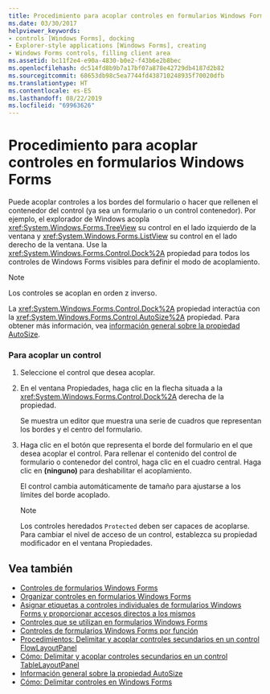 ```yaml
---
title: Procedimiento para acoplar controles en formularios Windows Forms
ms.date: 03/30/2017
helpviewer_keywords:
- controls [Windows Forms], docking
- Explorer-style applications [Windows Forms], creating
- Windows Forms controls, filling client area
ms.assetid: bc11f2e4-e90a-4830-b0e2-f43b6e2b8bec
ms.openlocfilehash: dc514fd8b9b7a17bf07a878e42729db4187d2b82
ms.sourcegitcommit: 68653db98c5ea7744fd438710248935f70020dfb
ms.translationtype: HT
ms.contentlocale: es-ES
ms.lasthandoff: 08/22/2019
ms.locfileid: "69963626"
---
```

# <a name="how-to-dock-controls-on-windows-forms"></a>Procedimiento para acoplar controles en formularios Windows Forms
Puede acoplar controles a los bordes del formulario o hacer que rellenen el contenedor del control (ya sea un formulario o un control contenedor). Por ejemplo, el explorador de Windows acopla <xref:System.Windows.Forms.TreeView> su control en el lado izquierdo de la ventana y <xref:System.Windows.Forms.ListView> su control en el lado derecho de la ventana. Use la <xref:System.Windows.Forms.Control.Dock%2A> propiedad para todos los controles de Windows Forms visibles para definir el modo de acoplamiento.  
  
> [!NOTE]
> Los controles se acoplan en orden z inverso.  
  
 La <xref:System.Windows.Forms.Control.Dock%2A> propiedad interactúa con la <xref:System.Windows.Forms.Control.AutoSize%2A> propiedad. Para obtener más información, vea [información general sobre la propiedad AutoSize](autosize-property-overview.md).  
  
### <a name="to-dock-a-control"></a>Para acoplar un control  
  
1. Seleccione el control que desea acoplar.  
  
2. En el ventana Propiedades, haga clic en la flecha situada a la <xref:System.Windows.Forms.Control.Dock%2A> derecha de la propiedad.  
  
     Se muestra un editor que muestra una serie de cuadros que representan los bordes y el centro del formulario.  
  
3. Haga clic en el botón que representa el borde del formulario en el que desea acoplar el control. Para rellenar el contenido del control de formulario o contenedor del control, haga clic en el cuadro central. Haga clic en **(ninguno)** para deshabilitar el acoplamiento.  
  
     El control cambia automáticamente de tamaño para ajustarse a los límites del borde acoplado.  
  
    > [!NOTE]
    > Los controles heredados `Protected` deben ser capaces de acoplarse. Para cambiar el nivel de acceso de un control, establezca su propiedad modificador en el ventana Propiedades.  
  
## <a name="see-also"></a>Vea también

- [Controles de formularios Windows Forms](index.md)
- [Organizar controles en formularios Windows Forms](arranging-controls-on-windows-forms.md)
- [Asignar etiquetas a controles individuales de formularios Windows Forms y proporcionar accesos directos a los mismos](labeling-individual-windows-forms-controls-and-providing-shortcuts-to-them.md)
- [Controles que se utilizan en formularios Windows Forms](controls-to-use-on-windows-forms.md)
- [Controles de formularios Windows Forms por función](windows-forms-controls-by-function.md)
- [Procedimientos: Delimitar y acoplar controles secundarios en un control FlowLayoutPanel](how-to-anchor-and-dock-child-controls-in-a-flowlayoutpanel-control.md)
- [Cómo: Delimitar y acoplar controles secundarios en un control TableLayoutPanel](how-to-anchor-and-dock-child-controls-in-a-tablelayoutpanel-control.md)
- [Información general sobre la propiedad AutoSize](autosize-property-overview.md)
- [Cómo: Delimitar controles en Windows Forms](how-to-anchor-controls-on-windows-forms.md)
